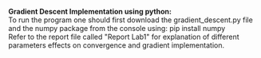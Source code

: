 **Gradient Descent Implementation using python:**<br/>
To run the program one should first download the gradient_descent.py file and the numpy package from the console using: pip install numpy <br/>
Refer to the report file called "Report Lab1" for explanation of different parameters effects on convergence and gradient implementation.
